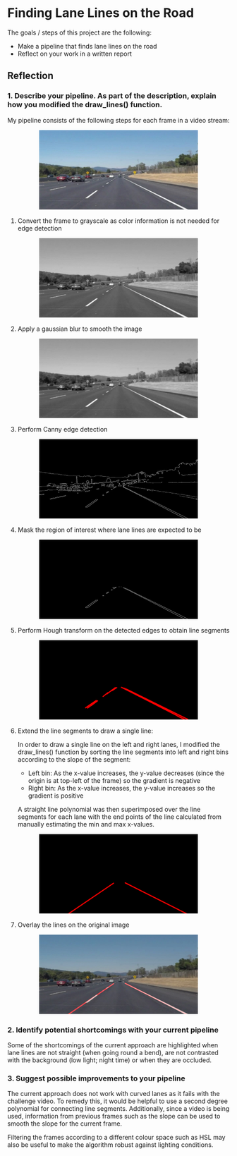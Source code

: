 # **Finding Lane Lines on the Road** 

The goals / steps of this project are the following:
* Make a pipeline that finds lane lines on the road
* Reflect on your work in a written report


## **Reflection**

### 1. Describe your pipeline. As part of the description, explain how you modified the draw_lines() function.

My pipeline consists of the following steps for each frame in a video stream:

<center><img src="./writeup_images/solidWhiteCurve.jpg" width="360" height="180"/></center>

1. Convert the frame to grayscale as color information is not needed for edge detection

<center><img src="./writeup_images/solidWhiteCurveGray.jpg" width="360" height="180"/></center>


2. Apply a gaussian blur to smooth the image

<center><img src="./writeup_images/solidWhiteCurveBlur.jpg" width="360" height="180"/></center>

3. Perform Canny edge detection

<center><img src="./writeup_images/solidWhiteCurveEdges.jpg" width="360" height="180"/></center>

4. Mask the region of interest where lane lines are expected to be

<center><img src="./writeup_images/solidWhiteCurveMasked.jpg" width="360" height="180"/></center>

5. Perform Hough transform on the detected edges to obtain line segments

<center><img src="./writeup_images/solidWhiteCurveHough.jpg" width="360" height="180"/></center>

6. Extend the line segments to draw a single line:

   In order to draw a single line on the left and right lanes, I modified the draw_lines() function by sorting the line segments into left and right bins according to the slope of the segment:

    - Left bin: As the x-value increases, the y-value decreases (since the origin is at top-left of the frame) so the gradient is negative
    - Right bin: As the x-value increases, the y-value increases so the gradient is positive

   A straight line polynomial was then superimposed over the line segments for each lane with the end points of the line calculated from manually estimating the min and max x-values.

<center><img src="./writeup_images/solidWhiteCurveExtrapolated.jpg" width="360" height="180"/></center>

7. Overlay the lines on the original image

<center><img src="./writeup_images/solidWhiteCurveProcessed.jpg" width="360" height="180"/></center>




### 2. Identify potential shortcomings with your current pipeline

Some of the shortcomings of the current approach are highlighted when lane lines are not straight (when going round a bend), are not contrasted with the background (low light; night time) or when they are occluded.


### 3. Suggest possible improvements to your pipeline

The current approach does not work with curved lanes as it fails with the challenge video. To remedy this, it would be helpful to use a second degree polynomial for connecting line segments. Additionally, since a video is being used, information from previous frames such as the slope can be used to smooth the slope for the current frame.

Filtering the frames according to a different colour space such as HSL may also be useful to make the algorithm robust against lighting conditions.

